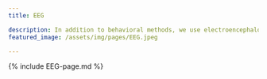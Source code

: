 ```yaml
---
title: EEG

description: In addition to behavioral methods, we use electroencephalography (EEG) to explore various issues in speech processing. We measure both Event-Related Potential responses (ERPs) and neural oscillations with state-of-the-art analysis techniques (e.g., temporal response function), which allow us to examine perceptual and cognitive processes that unfold in real-time at multiple levels (auditory, phonetic, lexical, and semantic). Currently, we are investigating auditory and lexical processing when listening to fast vs. slow speech, how listeners use linguistic information (e.g., semantic context) and cognitive effort to recognize words during and after sentence presentation, and how these processes differ depending on individuals (e.g., differences in cognitive skills and age)
featured_image: /assets/img/pages/EEG.jpeg

---
```


{% include EEG-page.md %}